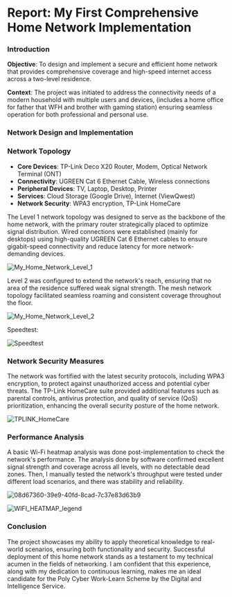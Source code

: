 # Report: My First Comprehensive Home Network Implementation

### Introduction

**Objective**: To design and implement a secure and efficient home network that provides comprehensive coverage and high-speed internet access across a two-level residence.

**Context**: The project was initiated to address the connectivity needs of a modern household with multiple users and devices, (includes a home office for father that WFH and brother with gaming station) ensuring seamless operation for both professional and personal use.

### Network Design and Implementation

### Network Topology

- **Core Devices**: TP-Link Deco X20 Router, Modem, Optical Network Terminal (ONT)
- **Connectivity**: UGREEN Cat 6 Ethernet Cable, Wireless connections
- **Peripheral Devices**: TV, Laptop, Desktop, Printer
- **Services**: Cloud Storage (Google Drive), Internet (ViewQwest)
- **Network Security**: WPA3 encryption, TP-Link HomeCare

The Level 1 network topology was designed to serve as the backbone of the home network, with the primary router strategically placed to optimize signal distribution. Wired connections were established (mainly for desktops) using high-quality UGREEN Cat 6 Ethernet cables to ensure gigabit-speed connectivity and reduce latency for more network-demanding devices.

![My_Home_Network_Level_1](https://github.com/hoomzoom4/hoomzoom4/assets/139533936/e94114a0-3782-4bc1-b578-922dbf81babb)

Level 2 was configured to extend the network's reach, ensuring that no area of the residence suffered weak signal strength. The mesh network topology facilitated seamless roaming and consistent coverage throughout the floor.

![My_Home_Network_Level_2](https://github.com/hoomzoom4/hoomzoom4/assets/139533936/a038480f-994f-498e-a761-e131c8318d37)

Speedtest:

![Speedtest](https://github.com/hoomzoom4/hoomzoom4/assets/139533936/823d5c8b-a5a0-43ab-8cb6-d464249151ff)

### Network Security Measures

The network was fortified with the latest security protocols, including WPA3 encryption, to protect against unauthorized access and potential cyber threats. The TP-Link HomeCare suite provided additional features such as parental controls, antivirus protection, and quality of service (QoS) prioritization, enhancing the overall security posture of the home network.

![TPLINK_HomeCare](https://github.com/hoomzoom4/hoomzoom4/assets/139533936/4d9e53cd-105d-475c-87c6-c2f6e3168e99)

### Performance Analysis

A basic Wi-Fi heatmap analysis was done post-implementation to check the network's performance. The analysis done by software confirmed excellent signal strength and coverage across all levels, with no detectable dead zones. Then, I manually tested the network's throughput were tested under different load scenarios, and there was stability and reliability.

![08d67360-39e9-40fd-8cad-7c37e83d63b9](https://github.com/hoomzoom4/hoomzoom4/assets/139533936/5b2e41ba-8759-4055-8007-e066abbabddf)

![WIFI_HEATMAP_legend](https://github.com/hoomzoom4/hoomzoom4/assets/139533936/6c0d34be-392c-4809-a36f-48e8a42fc607)

### Conclusion

The project showcases my ability to apply theoretical knowledge to real-world scenarios, ensuring both functionality and security. Successful deployment of this home network stands as a testament to my technical acumen in the fields of networking.  I am confident that this experience, along with my dedication to continuous learning, makes me an ideal candidate for the Poly Cyber Work-Learn Scheme by the Digital and Intelligence Service.
